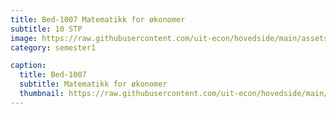 ```yaml
---
title: Bed-1007 Matematikk for økonomer
subtitle: 10 STP
image: https://raw.githubusercontent.com/uit-econ/hovedside/main/assets/img/Bed-1007.jpg
category: semester1

caption:
  title: Bed-1007
  subtitle: Matematikk for økonomer
  thumbnail: https://raw.githubusercontent.com/uit-econ/hovedside/main/assets/img/Bed-1007.jpg
---
```



<script>  

  
var observer = new MutationObserver(function(mutationsList, observer) {
    for (var mutation of mutationsList){
  
        if (mutation.attributeName == 'aria-hidden' ) {
           if($('#p1').attr('aria-hidden') == 'true'){
                  console.log('The ' + mutation.attributeName + ' attribute was modified.');
                }
            }

    }
});
observer.observe(document.getElementById('p1'), { attributes: true } );
  
</script>

